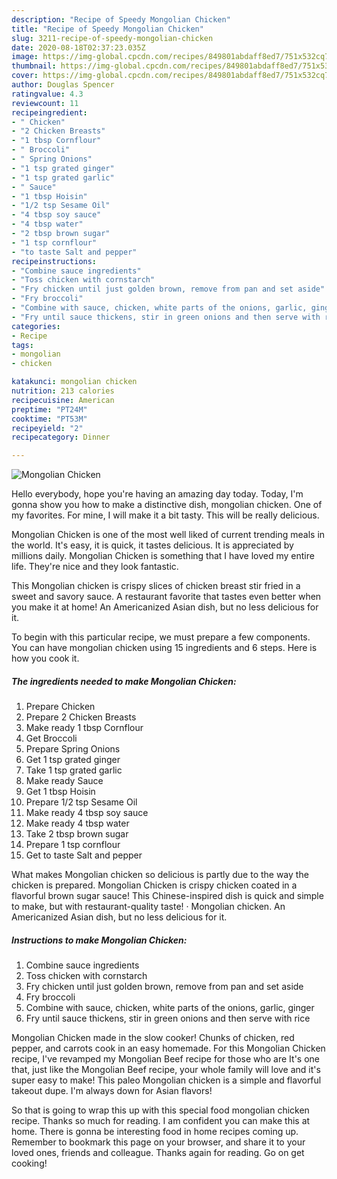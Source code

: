 ```yaml
---
description: "Recipe of Speedy Mongolian Chicken"
title: "Recipe of Speedy Mongolian Chicken"
slug: 3211-recipe-of-speedy-mongolian-chicken
date: 2020-08-18T02:37:23.035Z
image: https://img-global.cpcdn.com/recipes/849801abdaff8ed7/751x532cq70/mongolian-chicken-recipe-main-photo.jpg
thumbnail: https://img-global.cpcdn.com/recipes/849801abdaff8ed7/751x532cq70/mongolian-chicken-recipe-main-photo.jpg
cover: https://img-global.cpcdn.com/recipes/849801abdaff8ed7/751x532cq70/mongolian-chicken-recipe-main-photo.jpg
author: Douglas Spencer
ratingvalue: 4.3
reviewcount: 11
recipeingredient:
- " Chicken"
- "2 Chicken Breasts"
- "1 tbsp Cornflour"
- " Broccoli"
- " Spring Onions"
- "1 tsp grated ginger"
- "1 tsp grated garlic"
- " Sauce"
- "1 tbsp Hoisin"
- "1/2 tsp Sesame Oil"
- "4 tbsp soy sauce"
- "4 tbsp water"
- "2 tbsp brown sugar"
- "1 tsp cornflour"
- "to taste Salt and pepper"
recipeinstructions:
- "Combine sauce ingredients"
- "Toss chicken with cornstarch"
- "Fry chicken until just golden brown, remove from pan and set aside"
- "Fry broccoli"
- "Combine with sauce, chicken, white parts of the onions, garlic, ginger"
- "Fry until sauce thickens, stir in green onions and then serve with rice"
categories:
- Recipe
tags:
- mongolian
- chicken

katakunci: mongolian chicken 
nutrition: 213 calories
recipecuisine: American
preptime: "PT24M"
cooktime: "PT53M"
recipeyield: "2"
recipecategory: Dinner

---
```



![Mongolian Chicken](https://img-global.cpcdn.com/recipes/849801abdaff8ed7/751x532cq70/mongolian-chicken-recipe-main-photo.jpg)

Hello everybody, hope you're having an amazing day today. Today, I'm gonna show you how to make a distinctive dish, mongolian chicken. One of my favorites. For mine, I will make it a bit tasty. This will be really delicious.

Mongolian Chicken is one of the most well liked of current trending meals in the world. It's easy, it is quick, it tastes delicious. It is appreciated by millions daily. Mongolian Chicken is something that I have loved my entire life. They're nice and they look fantastic.

This Mongolian chicken is crispy slices of chicken breast stir fried in a sweet and savory sauce. A restaurant favorite that tastes even better when you make it at home! An Americanized Asian dish, but no less delicious for it.


To begin with this particular recipe, we must prepare a few components. You can have mongolian chicken using 15 ingredients and 6 steps. Here is how you cook it.

<!--inarticleads1-->

##### The ingredients needed to make Mongolian Chicken:

1. Prepare  Chicken
1. Prepare 2 Chicken Breasts
1. Make ready 1 tbsp Cornflour
1. Get  Broccoli
1. Prepare  Spring Onions
1. Get 1 tsp grated ginger
1. Take 1 tsp grated garlic
1. Make ready  Sauce
1. Get 1 tbsp Hoisin
1. Prepare 1/2 tsp Sesame Oil
1. Make ready 4 tbsp soy sauce
1. Make ready 4 tbsp water
1. Take 2 tbsp brown sugar
1. Prepare 1 tsp cornflour
1. Get to taste Salt and pepper


What makes Mongolian chicken so delicious is partly due to the way the chicken is prepared. Mongolian Chicken is crispy chicken coated in a flavorful brown sugar sauce! This Chinese-inspired dish is quick and simple to make, but with restaurant-quality taste! · Mongolian chicken. An Americanized Asian dish, but no less delicious for it. 

<!--inarticleads2-->

##### Instructions to make Mongolian Chicken:

1. Combine sauce ingredients
1. Toss chicken with cornstarch
1. Fry chicken until just golden brown, remove from pan and set aside
1. Fry broccoli
1. Combine with sauce, chicken, white parts of the onions, garlic, ginger
1. Fry until sauce thickens, stir in green onions and then serve with rice


Mongolian Chicken made in the slow cooker! Chunks of chicken, red pepper, and carrots cook in an easy homemade. For this Mongolian Chicken recipe, I&#39;ve revamped my Mongolian Beef recipe for those who are It&#39;s one that, just like the Mongolian Beef recipe, your whole family will love and it&#39;s super easy to make! This paleo Mongolian chicken is a simple and flavorful takeout dupe. I&#39;m always down for Asian flavors! 

So that is going to wrap this up with this special food mongolian chicken recipe. Thanks so much for reading. I am confident you can make this at home. There is gonna be interesting food in home recipes coming up. Remember to bookmark this page on your browser, and share it to your loved ones, friends and colleague. Thanks again for reading. Go on get cooking!
